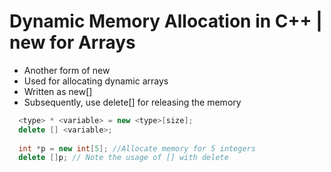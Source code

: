 # Dynamic Memory Allocation in C++ | new for Arrays

- Another form of new
- Used for allocating dynamic arrays
- Written as new[]
- Subsequently, use delete[] for releasing the memory

```cpp
  <type> * <variable> = new <type>[size];
  delete [] <variable>;
  
  int *p = new int[5]; //Allocate memory for 5 integers
  delete []p; // Note the usage of [] with delete
```
